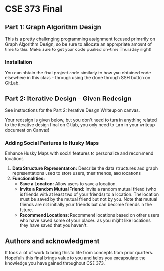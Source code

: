 # CSE 373 Final
## Part 1: Graph Algorithm Design
This is a pretty challenging programming assignment focused primarily on Graph Algorithm Design, so be sure to allocate an appropriate amount of time to this. Make sure to get your code pushed on-time Thursday night!

### Installation
You can obtain the final project code similarly to how you obtained code elsewhere in this class - through using the clone through SSH button on GitLab.

## Part 2: Iterative Design - Given Redesign

See instructions for the Part 2: Iterative Design Writeup on canvas. 

Your redesign is given below, but you don't need to turn in anything related to the iterative design final on Gitlab, you only need to turn in your writeup document on Canvas!

### Adding Social Features to Husky Maps
Enhance Husky Maps with social features to personalize and recommend locations.
1. **Data Structure Representation:**
Describe the data structures and graph representations used to store users, their friends, and locations.
2. **Functionalities:**
    - **Save a Location:** Allow users to save a location.
    - **Invite a Random Mutual Friend:** Invite a random mutual friend (who is friends with at least two of your friends) to a location. The location must be saved by the mutual friend but not by you. Note that mutual friends are not initially your friends but can become friends in the future.
    - **Recommend Locations:** Recommend locations based on other users who have saved some of your places, as you might like locations they have saved that you haven't.


## Authors and acknowledgment
It took a lot of work to bring this to life from concepts from prior quarters. Hopefully this final brings value to you and helps you encapsulate the knowledge you have gained throughout CSE 373. 